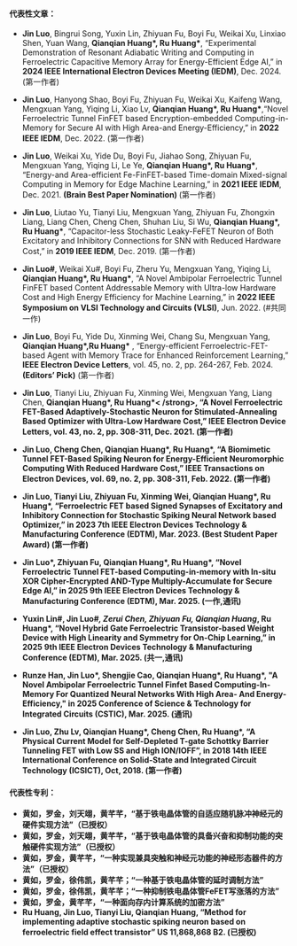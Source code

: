 #### 代表性文章：
- <strong>Jin Luo</strong>, Bingrui Song, Yuxin Lin, Zhiyuan Fu, Boyi Fu, Weikai Xu, Linxiao Shen, Yuan Wang, <strong>Qianqian Huang*, Ru Huang*</strong>, “Experimental Demonstration of Resonant Adiabatic Writing and Computing in Ferroelectric Capacitive Memory Array for Energy-Efficient Edge AI,” in <strong>2024 IEEE International Electron Devices Meeting (IEDM)</strong>, Dec. 2024. (第一作者)

- <strong>Jin Luo</strong>, Hanyong Shao, Boyi Fu, Zhiyuan Fu, Weikai Xu, Kaifeng Wang, Mengxuan Yang, Yiqing Li, Xiao Lv, <strong>Qianqian Huang*, Ru Huang*</strong>,“Novel Ferroelectric Tunnel FinFET based Encryption-embedded Computing-in-Memory 
for Secure AI with High Area-and Energy-Efficiency,” in <strong>2022 IEEE IEDM</strong>, Dec. 2022. (第一作者)

- <strong>Jin Luo</strong>, Weikai Xu, Yide Du, Boyi Fu, Jiahao Song, Zhiyuan Fu, Mengxuan Yang, Yiqing Li, Le Ye, <strong>Qianqian 
Huang*, Ru Huang*</strong>, “Energy-and Area-efficient Fe-FinFET-based Time-domain Mixed-signal Computing in Memory for
 Edge Machine Learning,” in <strong>2021 IEEE IEDM</strong>, Dec. 2021.  <strong>(Brain Best Paper Nomination) </strong> 
(第一作者)

- <strong>Jin Luo</strong>, Liutao Yu, Tianyi Liu, Mengxuan Yang, Zhiyuan Fu, Zhongxin Liang, Liang Chen, Cheng Chen, Shuhan 
Liu, Si Wu, <strong>Qianqian Huang*, Ru Huang*</strong>, “Capacitor-less Stochastic Leaky-FeFET Neuron of Both Excitatory and 
Inhibitory Connections for SNN with Reduced Hardware Cost,” in <strong>2019 IEEE IEDM</strong>, Dec. 2019. (第一作者)

- <strong>Jin Luo#</strong>, Weikai Xu#, Boyi Fu, Zheru Yu, Mengxuan Yang, Yiqing Li, <strong>Qianqian Huang*, Ru Huang*</strong>, “A Novel Ambipolar Ferroelectric Tunnel FinFET based Content Addressable Memory with Ultra-low Hardware Cost and High Energy Efficiency for Machine Learning,” in <strong>2022 IEEE Symposium on VLSI Technology and Circuits (VLSI)</strong>, Jun. 2022. (#共同一作)

- <strong>Jin Luo</strong>, Boyi Fu, Yide Du, Xinming Wei, Chang Su, Mengxuan Yang,  <strong>Qianqian Huang*,Ru Huang*</strong>
, “Energy-efficient Ferroelectric-FET-based Agent with Memory Trace for Enhanced Reinforcement Learning,” <strong>IEEE Electron
 Device Letters</strong>, vol. 45, no. 2, pp. 264-267, Feb. 2024. <strong>(Editors’ Pick)</strong> (第一作者)

- <strong>Jin Luo</strong>, Tianyi Liu, Zhiyuan Fu, Xinming Wei, Mengxuan Yang, Liang Chen, <strong>Qianqian Huang*, Ru Huang*<
/strong>, “A Novel Ferroelectric FET-Based Adaptively-Stochastic Neuron for Stimulated-Annealing Based Optimizer with Ultra-Low
 Hardware Cost,” <strong>IEEE Electron Device Letters</strong>, vol. 43, no. 2, pp. 308-311, Dec. 2021. (第一作者)

- <strong>Jin Luo</strong>, Cheng Chen, <strong>Qianqian Huang*, Ru Huang*</strong>, “A Biomimetic Tunnel FET-Based Spiking 
Neuron for Energy-Efficient Neuromorphic Computing With Reduced Hardware Cost,” <strong>IEEE Transactions on Electron Devices</strong>, vol. 69, no. 2, pp. 308-311, Feb. 2022. (第一作者)

- <strong>Jin Luo</strong>, Tianyi Liu, Zhiyuan Fu, Xinming Wei, <strong>Qianqian Huang*, Ru Huang*</strong>, “Ferroelectric 
FET based Signed Synapses of Excitatory and Inhibitory Connection for Stochastic Spiking Neural Network based Optimizer,” in <strong>2023 7th IEEE Electron Devices Technology & Manufacturing Conference (EDTM)</strong>, Mar. 2023. <strong>(Best Student Paper Award)</strong> (第一作者)

- <strong>Jin Luo*</strong>, Zhiyuan Fu, <strong>Qianqian Huang*, Ru Huang*</strong>, “Novel Ferroelectric Tunnel FET-based 
Computing-in-memory with In-situ XOR Cipher-Encrypted AND-Type Multiply-Accumulate for Secure Edge AI,” in <strong>2025 9th 
IEEE Electron Devices Technology & Manufacturing Conference (EDTM)</strong>, Mar. 2025. (一作,通讯)

- Yuxin Lin#, <strong>Jin Luo#*</strong>, Zerui Chen, Zhiyuan Fu, <strong>Qianqian Huang*, Ru Huang*</strong>, “Novel Hybrid 
Gate Ferroelectric Transistor-based Weight Device with High Linearity and Symmetry for On-Chip Learning,” in <strong>2025 9th 
IEEE Electron Devices Technology & Manufacturing Conference (EDTM)</strong>, Mar. 2025. (共一,通讯)

- Runze Han, <strong>Jin Luo*</strong>, Shengjie Cao, <strong>Qianqian Huang*, Ru Huang*</strong>, "A Novel Ambipolar Ferroelectric Tunnel Finfet Based Computing-In-Memory For Quantized Neural Networks With High Area- And Energy-Efficiency," in 2025 Conference of Science & Technology for Integrated Circuits (CSTIC), Mar. 2025. (通讯)

- <strong>Jin Luo</strong>, Zhu Lv,  <strong>Qianqian Huang*</strong>, Cheng Chen, <strong>Ru Huang*</strong>, “A Physical Current Model for Self-Depleted T-gate Schottky Barrier Tunneling FET with Low SS and High ION/IOFF”, in 2018 14th IEEE International Conference on Solid-State and Integrated Circuit Technology (ICSICT), Oct, 2018. (第一作者)

#### 代表性专利：
- 黄如，<strong>罗金</strong>，刘天翊，黄芊芊，“基于铁电晶体管的自适应随机脉冲神经元的硬件实现方法”（已授权）
- 黄如，<strong>罗金</strong>，刘天翊，黄芊芊，“基于铁电晶体管的具备兴奋和抑制功能的突触硬件实现方法”（已授权）
- 黄如，<strong>罗金</strong>，黄芊芊，“一种实现兼具突触和神经元功能的神经形态器件的方法”（已授权）
- 黄如，<strong>罗金</strong>，徐伟凯，黄芊芊；“一种基于铁电晶体管的延时调制方法”
- 黄如，<strong>罗金</strong>，徐伟凯，黄芊芊；“一种抑制铁电晶体管FeFET写涨落的方法”
- 黄如，<strong>罗金</strong>，黄芊芊，“一种面向存内计算系统的加密方法”
- Ru Huang, <strong>Jin Luo</strong>, Tianyi Liu, Qianqian Huang, “Method for implementing adaptive stochastic spiking neuron based on ferroelectric field effect transistor” US 11,868,868 B2. (已授权)
